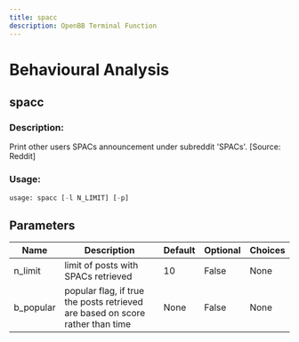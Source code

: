 ```yaml
---
title: spacc
description: OpenBB Terminal Function
---
```


# Behavioural Analysis

## spacc

### Description: 

Print other users SPACs announcement under subreddit 'SPACs'. [Source: Reddit]

### Usage: 
```python
usage: spacc [-l N_LIMIT] [-p]
```

## Parameters

| Name | Description | Default | Optional | Choices |
| ---- | ----------- | ------- | -------- | ------- |
| n_limit | limit of posts with SPACs retrieved | 10 | False | None |
| b_popular | popular flag, if true the posts retrieved are based on score rather than time | None | False | None |


